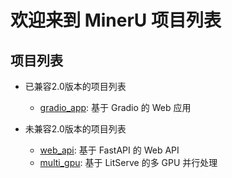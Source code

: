 # 欢迎来到 MinerU 项目列表

## 项目列表

- 已兼容2.0版本的项目列表
  - [gradio_app](./gradio_app/README_zh-CN.md): 基于 Gradio 的 Web 应用

- 未兼容2.0版本的项目列表
  - [web_api](./web_api/README.md): 基于 FastAPI 的 Web API 
  - [multi_gpu](./multi_gpu/README.md): 基于 LitServe 的多 GPU 并行处理
